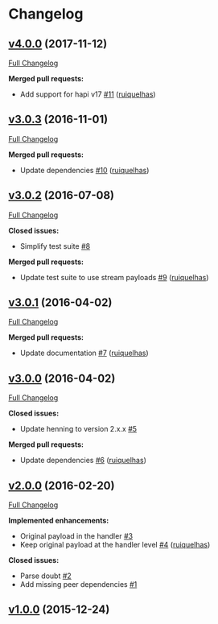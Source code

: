 # Changelog

## [v4.0.0](https://github.com/ruiquelhas/burton/tree/v4.0.0) (2017-11-12)
[Full Changelog](https://github.com/ruiquelhas/burton/compare/v3.0.3...v4.0.0)

**Merged pull requests:**

- Add support for hapi v17 [\#11](https://github.com/ruiquelhas/burton/pull/11) ([ruiquelhas](https://github.com/ruiquelhas))

## [v3.0.3](https://github.com/ruiquelhas/burton/tree/v3.0.3) (2016-11-01)
[Full Changelog](https://github.com/ruiquelhas/burton/compare/v3.0.2...v3.0.3)

**Merged pull requests:**

- Update dependencies [\#10](https://github.com/ruiquelhas/burton/pull/10) ([ruiquelhas](https://github.com/ruiquelhas))

## [v3.0.2](https://github.com/ruiquelhas/burton/tree/v3.0.2) (2016-07-08)
[Full Changelog](https://github.com/ruiquelhas/burton/compare/v3.0.1...v3.0.2)

**Closed issues:**

- Simplify test suite [\#8](https://github.com/ruiquelhas/burton/issues/8)

**Merged pull requests:**

- Update test suite to use stream payloads [\#9](https://github.com/ruiquelhas/burton/pull/9) ([ruiquelhas](https://github.com/ruiquelhas))

## [v3.0.1](https://github.com/ruiquelhas/burton/tree/v3.0.1) (2016-04-02)
[Full Changelog](https://github.com/ruiquelhas/burton/compare/v3.0.0...v3.0.1)

**Merged pull requests:**

- Update documentation [\#7](https://github.com/ruiquelhas/burton/pull/7) ([ruiquelhas](https://github.com/ruiquelhas))

## [v3.0.0](https://github.com/ruiquelhas/burton/tree/v3.0.0) (2016-04-02)
[Full Changelog](https://github.com/ruiquelhas/burton/compare/v2.0.0...v3.0.0)

**Closed issues:**

- Update henning to version 2.x.x [\#5](https://github.com/ruiquelhas/burton/issues/5)

**Merged pull requests:**

- Update dependencies [\#6](https://github.com/ruiquelhas/burton/pull/6) ([ruiquelhas](https://github.com/ruiquelhas))

## [v2.0.0](https://github.com/ruiquelhas/burton/tree/v2.0.0) (2016-02-20)
[Full Changelog](https://github.com/ruiquelhas/burton/compare/v1.0.0...v2.0.0)

**Implemented enhancements:**

- Original payload in the handler [\#3](https://github.com/ruiquelhas/burton/issues/3)
- Keep original payload at the handler level [\#4](https://github.com/ruiquelhas/burton/pull/4) ([ruiquelhas](https://github.com/ruiquelhas))

**Closed issues:**

- Parse doubt [\#2](https://github.com/ruiquelhas/burton/issues/2)
- Add missing peer dependencies [\#1](https://github.com/ruiquelhas/burton/issues/1)

## [v1.0.0](https://github.com/ruiquelhas/burton/tree/v1.0.0) (2015-12-24)

